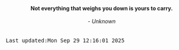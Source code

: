 
<div align="center"><b><span>Not everything that weighs you down is yours to carry.</span></b><br><br><i> - Unknown</i></div>
<br><br><kbd>Last updated:Mon Sep 29 12:16:01 2025</kbd>